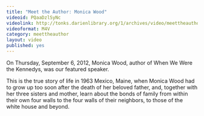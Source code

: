 ```yaml
---
title: "Meet the Author: Monica Wood"
videoid: PQaaDzlSyNc
videolink: http://tonks.darienlibrary.org/1/archives/video/meettheauthor/20120906_monica_wood.m4v
videoformat: M4V
category: meettheauthor
layout: video
published: yes
---
```


On Thursday, September 6, 2012,  Monica Wood, author of When We Were the Kennedys, was our featured speaker.

This is the true story of life in 1963 Mexico, Maine, when Monica Wood had to grow up too soon after the death of her beloved father, and, together with her three sisters and mother, learn about the bonds of family from within their own four walls to the four walls of their neighbors, to those of the white house and beyond.